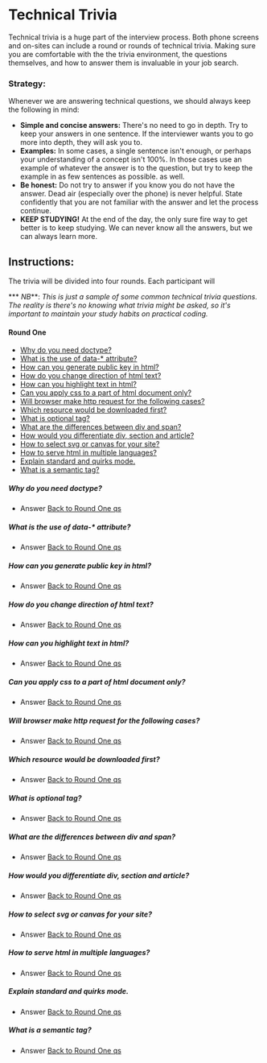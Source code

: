 

# Technical Trivia

Technical trivia is a huge part of the interview process.  Both phone screens and on-sites can include a round or rounds of technical trivia. Making sure you are comfortable with the the trivia environment, the questions themselves, and how to answer them is invaluable in your job search.

### Strategy:

Whenever we are answering technical questions, we should always keep the following in mind:

* **Simple and concise answers:** There's no need to go in depth.  Try to keep your answers in one sentence.  If the interviewer wants you to go more into depth, they will ask you to.
* **Examples:** In some cases, a single sentence isn't enough, or perhaps your understanding of a concept isn't 100%.  In those cases use an example of whatever the answer is to the question, but try to keep the example in as few sentences as possible. as well.
* **Be honest:** Do not try to answer if you know you do not have the answer. Dead air (especially over the phone) is never helpful. State confidently that you are not familiar with the answer and let the process continue.
* **KEEP STUDYING!** At the end of the day, the only sure fire way to get better is to keep studying.  We can never know all the answers, but we can always learn more.

## Instructions:

The trivia will be divided into four rounds.  Each participant will



*** _NB_**: _This is just a sample of some common technical trivia questions. The reality is there's no knowing what trivia might be asked, so it's important to maintain your study habits on practical coding._   

#### Round One

* [Why do you need doctype?](#why-do-you-need-doctype)
* [What is the use of data-* attribute?](#what-is-the-use-of-data--attribute)
* [How can you generate public key in html?](#how-can-you-generate-public-key-in-html)
* [How do you change direction of html text?](#how-do-you-change-direction-of-html-text)
* [How can you highlight text in html?](#how-can-you-highlight-text-in-html)
* [Can you apply css to a part of html document only?](#can-you-apply-css-to-a-part-of-html-document-only)
* [Will browser make http request for the following cases?](#will-browser-make-http-request-for-the-following-cases)
* [Which resource would be downloaded first?](#which-resource-would-be-downloaded-first)
* [What is optional tag?](#what-is-optional-tag)
* [What are the differences between div and span?](#what-are-the-differences-between-div-and-span)
* [How would you differentiate div, section and article?](#how-would-you-differentiate-div,-section-and-article)
* [How to select svg or canvas for your site?](how-to-select-svg-or-canvas-for-your-site)
* [How to serve html in multiple languages?](#how-to-serve-html-in-multiple-languages)
* [Explain standard and quirks mode.](#explain-standard-and-quirks-mode)
* [What is a semantic tag?](#what-is-a-semantic-tag)

##### Why do you need doctype?

* Answer [Back to Round One qs](#round-one)

##### What is the use of data-* attribute?

* Answer [Back to Round One qs](#round-one)

##### How can you generate public key in html?

* Answer [Back to Round One qs](#round-one)

##### How do you change direction of html text?

* Answer [Back to Round One qs](#round-one)

##### How can you highlight text in html?

* Answer [Back to Round One qs](#round-one)

##### Can you apply css to a part of html document only?

* Answer [Back to Round One qs](#round-one)

##### Will browser make http request for the following cases?

* Answer [Back to Round One qs](#round-one)

##### Which resource would be downloaded first?

* Answer [Back to Round One qs](#round-one)

##### What is optional tag?

* Answer [Back to Round One qs](#round-one)

##### What are the differences between div and span?

* Answer [Back to Round One qs](#round-one)

##### How would you differentiate div, section and article?

* Answer [Back to Round One qs](#round-one)

##### How to select svg or canvas for your site?

* Answer [Back to Round One qs](#round-one)

##### How to serve html in multiple languages?

* Answer [Back to Round One qs](#round-one)

##### Explain standard and quirks mode.

* Answer [Back to Round One qs](#round-one)

##### What is a semantic tag?

* Answer [Back to Round One qs](#round-one)
